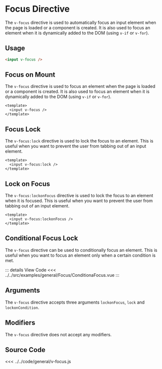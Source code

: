 <script setup>
import vFocus from "../../src/examples/general/v-focus.vue"
import ConditionaFocus from "../../src/examples/general/Focus/ConditionaFocus.vue"
</script>

# Focus Directive

The `v-focus` directive is used to automatically focus an input element when the page is loaded or a component is created. It is also used to focus an element when it is dynamically added to the DOM (using `v-if` or `v-for`).

## Usage

```html
<input v-focus />
```

## Focus on Mount

The `v-focus` directive is used to focus an element when the page is loaded or a component is created. It is also used to focus an element when it is dynamically added to the DOM (using `v-if` or `v-for`).

```vue
<template>
  <input v-focus />
</template>
```

## Focus Lock

The `v-focus:lock` directive is used to lock the focus to an element. This is useful when you want to prevent the user from tabbing out of an input element.

```vue
<template>
  <input v-focus:lock />
</template>
```

## Lock on Focus

The `v-focus:lockonFocus` directive is used to lock the focus to an element when it is focused. This is useful when you want to prevent the user from tabbing out of an input element.

```vue
<template>
  <input v-focus:lockonFocus />
</template>
```

## Conditional Focus Lock

The `v-focus` directive can be used to conditionally focus an element. This is useful when you want to focus an element only when a certain condition is met.

<div class="w-full h-auto py-5 flex flex-col ">
<ConditionaFocus />
</div>

::: details View Code
<<< ../../src/examples/general/Focus/ConditionaFocus.vue
:::

## Arguments

The `v-focus` directive accepts three arguments `lockonFocus`, `lock` and `lockonCondition`.

## Modifiers

The `v-focus` directive does not accept any modifiers.

## Source Code

<<< ../../code/general/v-focus.js
